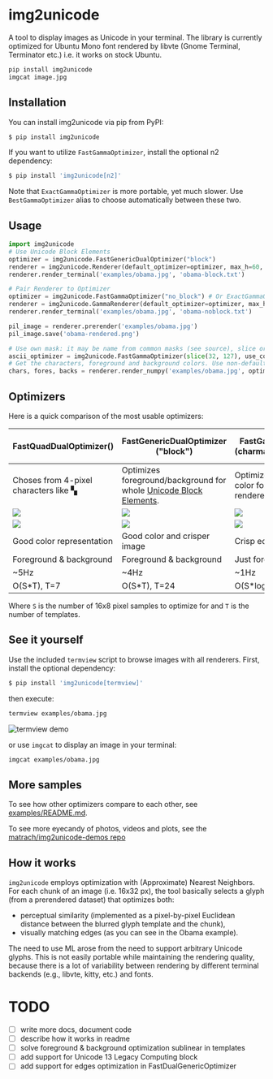 # img2unicode
A tool to display images as Unicode in your terminal.
The library is currently optimized for Ubuntu Mono font rendered by libvte (Gnome Terminal, Terminator etc.) i.e. it works on stock Ubuntu.

````bash
pip install img2unicode
imgcat image.jpg
````

## Installation

You can install img2unicode via pip from PyPI:

```sh
$ pip install img2unicode
```

If you want to utilize `FastGammaOptimizer`,
install the optional n2 dependency:

```sh
$ pip install 'img2unicode[n2]'
```

Note that `ExactGammaOptimizer` is more portable, yet much slower.
Use `BestGammaOptimizer` alias to choose automatically between these two.

## Usage

```python
import img2unicode
# Use Unicode Block Elements
optimizer = img2unicode.FastGenericDualOptimizer("block")
renderer = img2unicode.Renderer(default_optimizer=optimizer, max_h=60, max_w=160)
renderer.render_terminal('examples/obama.jpg', 'obama-block.txt')

# Pair Renderer to Optimizer
optimizer = img2unicode.FastGammaOptimizer("no_block") # Or ExactGammaOptimizer
renderer = img2unicode.GammaRenderer(default_optimizer=optimizer, max_h=60, max_w=160)
renderer.render_terminal('examples/obama.jpg', 'obama-noblock.txt')

pil_image = renderer.prerender('examples/obama.jpg')
pil_image.save('obama-rendered.png')

# Use own mask: it may be name from common masks (see source), slice or numpy bool array.
ascii_optimizer = img2unicode.FastGammaOptimizer(slice(32, 127), use_color=False)
# Get the characters, foreground and background colors. Use non-default optimizer.
chars, fores, backs = renderer.render_numpy('examples/obama.jpg', optimizer=ascii_optimizer)
```

## Optimizers
Here is a quick comparison of the most usable optimizers:

| FastQuadDualOptimizer() |  FastGenericDualOptimizer ("block") | FastGammaOptimizer (charmask="no_block") | FastGammaOptimizer (charmask="no_block", use_color=False) |
| --- | --- | --- | ---
| Choses from 4-pixel characters like ▚ | Optimizes foreground/background for whole [Unicode Block Elements](https://en.wikipedia.org/wiki/Block_Elements). | Optimizes foreground color for all Unicode rendered in single cell. | Same, but does't use terminal colors. |
| ![](examples/obama/dual/quad.png) | ![](examples/obama/dual/fast-block.png) | ![](examples/obama/gamma/fast-noblock.png) | ![](examples/obama/gamma/fast-noblock-bw.png) |
| ![](examples/matplotlib/dual/quad.png) | ![](examples/matplotlib/dual/fast-block.png) | ![](examples/matplotlib/gamma/fast-noblock.png)  |  ![](examples/matplotlib/gamma/fast-noblock-bw.png) |
| Good color representation | Good color and crisper image | Crisp edges with black | Pure art, no color. |
| Foreground & background    | Foreground & background | Just foreground | No color |
| ~5Hz | ~4Hz | ~1Hz | ~2Hz |
| O(S*T), T=7 | O(S*T), T=24 | O(S*log(T)), T=5553 | O(S*log(T)), T=5553 |

Where `S` is the number of 16x8 pixel samples to optimize for and `T` is the number of templates.

## See it yourself

Use the included `termview` script to browse images with all renderers. First, install the optional dependency:

```sh
$ pip install 'img2unicode[termview]'
```

then execute:

```bash
termview examples/obama.jpg
```
![termview demo](examples/termview.gif)

or use `imgcat` to display an image in your terminal:

```bash
imgcat examples/obama.jpg
```


## More samples
To see how other optimizers compare to each other, see [examples/README.md](examples/README.md).

To see more eyecandy of photos, videos and plots, see the [matrach/img2unicode-demos repo](https://github.com/matrach/img2unicode-demos)

## How it works

`img2unicode` employs optimization with (Approximate) Nearest Neighbors. For each chunk of an image (i.e. 16x32 px), the tool basically selects a glyph (from a prerendered dataset) that optimizes both:

- perceptual similarity (implemented as a pixel-by-pixel Euclidean distance between the blurred glyph template and the chunk),
- visually matching edges (as you can see in the Obama example).

The need to use ML arose from the need to support arbitrary Unicode glyphs. This is not easily portable while maintaining the rendering quality, because there is a lot of variability between rendering by different terminal backends (e.g., libvte, kitty, etc.) and fonts.

# TODO

  - [ ] write more docs, document code
  - [ ] describe how it works in readme
  - [ ] solve foreground & background optimization sublinear in templates
  - [ ] add support for Unicode 13 Legacy Computing block
  - [ ] add support for edges optimization in FastDualGenericOptimizer
